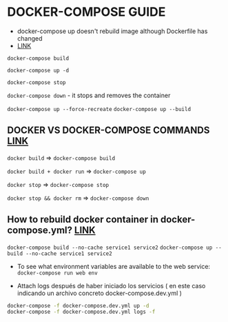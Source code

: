 # DOCKER-COMPOSE GUIDE

* docker-compose up doesn't rebuild image although Dockerfile has changed
* [LINK](https://github.com/docker/compose/issues/1487)

`docker-compose build`

`docker-compose up -d`

`docker-compose stop`

`docker-compose down` - it stops and removes the container

`docker-compose up --force-recreate`
`docker-compose up --build`

## DOCKER VS DOCKER-COMPOSE COMMANDS [LINK](https://dev.to/azure/docker-from-the-beginning-partiv-mi6)

`docker build` => `docker-compose build`

`docker build + docker run` => `docker-compose up`

`docker stop` => `docker-compose stop`

`docker stop && docker rm` => `docker-compose down`

## How to rebuild docker container in docker-compose.yml? [LINK](https://stackoverflow.com/questions/36884991/how-to-rebuild-docker-container-in-docker-compose-yml)

`docker-compose build --no-cache service1 service2`
`docker-compose up --build --no-cache service1 service2`

* To see what environment variables are available to the web service:
`docker-compose run web env`

* Attach logs después de haber iniciado los servicios ( en este caso indicando un archivo concreto docker-compose.dev.yml )

```bash
docker-compose -f docker-compose.dev.yml up -d
docker-compose -f docker-compose.dev.yml logs -f
```
